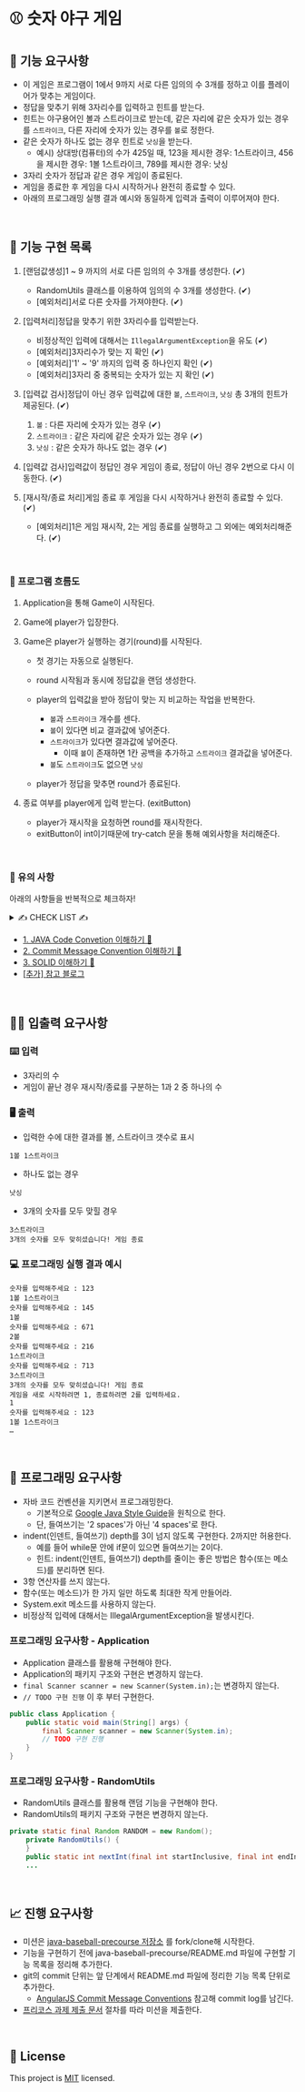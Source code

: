 # ⚾ 숫자 야구 게임

## 🚀 기능 요구사항
- 이 게임은 프로그램이 1에서 9까지 서로 다른 임의의 수 3개를 정하고 이를 플레이어가 맞추는 게임이다.
- 정답을 맞추기 위해 3자리수를 입력하고 힌트를 받는다.
- 힌트는 야구용어인 볼과 스트라이크로 받는데, 같은 자리에 같은 숫자가 있는 경우를 `스트라이크`, 다른 자리에 숫자가 있는 경우를 `볼`로 정한다.
- 같은 숫자가 하나도 없는 경우 힌트로 `낫싱`을 받는다.
  - 예시) 상대방(컴퓨터)의 수가 425일 때, 123을 제시한 경우: 1스트라이크, 456을 제시한 경우: 1볼 1스트라이크, 789를 제시한 경우: 낫싱
- 3자리 숫자가 정답과 같은 경우 게임이 종료된다.
- 게임을 종료한 후 게임을 다시 시작하거나 완전히 종료할 수 있다.
- 아래의 프로그래밍 실행 결과 예시와 동일하게 입력과 출력이 이루어져야 한다.

<br>

## 📢 기능 구현 목록

1. [랜덤값생성]1 ~ 9 까지의 서로 다른 임의의 수 3개를 생성한다. (✔)
    
    - RandomUtils 클래스를 이용하여 임의의 수 3개를 생성한다. (✔)
    - [예외처리]서로 다른 숫자를 가져야한다. (✔)
    
2. [입력처리]정답을 맞추기 위한 3자리수를 입력받는다.
    
    - 비정상적인 입력에 대해서는 `IllegalArgumentException`을 유도 (✔)
    - [예외처리]3자리수가 맞는 지 확인 (✔)
    - [예외처리]'1' ~ '9' 까지의 입력 중 하나인지 확인 (✔)
    - [예외처리]3자리 중 중복되는 숫자가 있는 지 확인 (✔)
    
3. [입력값 검사]정답이 아닌 경우 입력값에 대한 `볼`, `스트라이크`, `낫싱` 총 3개의 힌트가 제공된다. (✔)
    
    1. `볼` : 다른 자리에 숫자가 있는 경우 (✔)
    2. `스트라이크` : 같은 자리에 같은 숫자가 있는 경우 (✔)
    3. `낫싱` : 같은 숫자가 하나도 없는 경우 (✔)
    
4. [입력값 검사]입력값이 정답인 경우 게임이 종료, 정답이 아닌 경우 2번으로 다시 이동한다. (✔)
5. [재시작/종료 처리]게임 종료 후 게임을 다시 시작하거나 완전히 종료할 수 있다. (✔)
    - [예외처리]1은 게임 재시작, 2는 게임 종료를 실행하고 그 외에는 예외처리해준다. (✔)

<br>

### 🌊 프로그램 흐름도 

1. Application을 통해 Game이 시작된다.

2. Game에 player가 입장한다.

3. Game은 player가 실행하는 경기(round)를 시작된다.

    - 첫 경기는 자동으로 실행된다.
    - round 시작됨과 동시에 정답값을 랜덤 생성한다.
    - player의 입력값을 받아 정답이 맞는 지 비교하는 작업을 반복한다.
    
        - `볼`과 `스트라이크` 개수를 센다.
        - `볼`이 있다면 비교 결과값에 넣어준다.
        - `스트라이크`가 있다면 결과값에 넣어준다.
            - 이때 `볼`이 존재하면 1칸 공백을 추가하고 `스트라이크` 결과값을 넣어준다.
        - `볼`도 `스트라이크`도 없으면 `낫싱`
        
    - player가 정답을 맞추면 round가 종료된다.

3. 종료 여부를 player에게 입력 받는다. (exitButton)

     - player가 재시작을 요청하면 round를 재시작한다.
     - exitButton이 int이기때문에 try-catch 문을 통해 예외사항을 처리해준다.

<br>    

### 🚨 유의 사항

아래의 사항들을 반복적으로 체크하자! <br>

<details>
<summary> ✍ CHECK LIST ✍ </summary>

<br>

- Indent Depth는 최대 2까지만 허용
- 함수의 길이는 10라인 이하
- `else` 예약어 X
- `public`/`protected`/`private`/`package` 용도에 맞게 구현
- 이름을 통해 의도 드러내기, 축약 금지
- 개발 도구의 code format : 단축키 `Ctrl+Alt+L(윈도우)`
- 반복되는 내용을 최소화
- 의미있는 커밋 메세지 작성
- README.md를 상세히 작성
- 기능 목록 구현 재검토 (예외 사항도 정리)
 - 세세한 부분은 수정될 수 있으므로 구현 기능에 초점
- 구현 순서도 Convention
- JAVA API 적극 활용하기
- 적절한 Collection 활용하기 : `List`, `Map`, `Set`
- 객체에 메세지를 보내기 : 상태 데이터를 가진 객체가 데이터를 꺼내는 것이 아닌, 객체가 메시지를 전달해줄 수 있도록 작성
- 필드(인스턴스 변수)의 수를 줄이기 위해 노력한다
- 비즈니스 로직과 UI 로직을 분리
- 주석은 꼭 필요한 경우만 작성
- 상황(context)에 맞는 설계와 구현 방법을 찾기
- 반복문 대신 재귀 함수 구현 가능
- 원시타입 문자열을 포장
- 일급 콜렉션 적용
- 3개 이상의 인스턴스 변수를 가진 클래스 구현 X
- 메소드 인자수 3개 이하로 제한
- 메소드가 한 가지 일만을 담당
- 클래스 작게 만들기

</details>

- [1. JAVA Code Convetion 이해하기 🧐](https://velog.io/@bosl95/JAVA-Code-Convention)
- [2. Commit Message Convention 이해하기 👾](https://velog.io/@bosl95/Commit-Message-Convention)
- [3. SOLID 이해하기 🥳](https://velog.io/@bosl95/SOLID-%EA%B0%9D%EC%B2%B4-%EC%A7%80%ED%96%A5-%EC%84%A4%EA%B3%84)
- [[추가] 참고 블로그](https://hodol.dev/posts/%EC%9A%B0%EC%95%84%ED%95%9C%ED%85%8C%ED%81%AC%EC%BD%94%EC%8A%A4-%ED%94%84%EB%A6%AC%EC%BD%94%EC%8A%A4-%EC%A4%80%EB%B9%84)

<br>

## ✍🏻 입출력 요구사항
### ⌨️ 입력
- 3자리의 수
- 게임이 끝난 경우 재시작/종료를 구분하는 1과 2 중 하나의 수

### 🖥 출력
- 입력한 수에 대한 결과를 볼, 스트라이크 갯수로 표시
```
1볼 1스트라이크
```
- 하나도 없는 경우 
```
낫싱
```
- 3개의 숫자를 모두 맞힐 경우
```
3스트라이크
3개의 숫자를 모두 맞히셨습니다! 게임 종료
```

### 💻 프로그래밍 실행 결과 예시
```
숫자를 입력해주세요 : 123
1볼 1스트라이크
숫자를 입력해주세요 : 145
1볼
숫자를 입력해주세요 : 671
2볼
숫자를 입력해주세요 : 216
1스트라이크
숫자를 입력해주세요 : 713
3스트라이크
3개의 숫자를 모두 맞히셨습니다! 게임 종료
게임을 새로 시작하려면 1, 종료하려면 2를 입력하세요.
1
숫자를 입력해주세요 : 123
1볼 1스트라이크
… 
```

<br>

## 🎱 프로그래밍 요구사항
- 자바 코드 컨벤션을 지키면서 프로그래밍한다.
  - 기본적으로 [Google Java Style Guide](https://google.github.io/styleguide/javaguide.html)을 원칙으로 한다.
  - 단, 들여쓰기는 '2 spaces'가 아닌 '4 spaces'로 한다.
- indent(인덴트, 들여쓰기) depth를 3이 넘지 않도록 구현한다. 2까지만 허용한다.
  - 예를 들어 while문 안에 if문이 있으면 들여쓰기는 2이다.
  - 힌트: indent(인덴트, 들여쓰기) depth를 줄이는 좋은 방법은 함수(또는 메소드)를 분리하면 된다.
- 3항 연산자를 쓰지 않는다.
- 함수(또는 메소드)가 한 가지 일만 하도록 최대한 작게 만들어라.
- System.exit 메소드를 사용하지 않는다.
- 비정상적 입력에 대해서는 IllegalArgumentException을 발생시킨다.

### 프로그래밍 요구사항 - Application
- Application 클래스를 활용해 구현해야 한다.
- Application의 패키지 구조와 구현은 변경하지 않는다.
- `final Scanner scanner = new Scanner(System.in);`는 변경하지 않는다.
- `// TODO 구현 진행` 이 후 부터 구현한다.

```java
public class Application {
    public static void main(String[] args) {
        final Scanner scanner = new Scanner(System.in);
        // TODO 구현 진행
    }
}
```

### 프로그래밍 요구사항 - RandomUtils
- RandomUtils 클래스를 활용해 랜덤 기능을 구현해야 한다.
- RandomUtils의 패키지 구조와 구현은 변경하지 않는다.

```java
private static final Random RANDOM = new Random();
    private RandomUtils() {
    }
    public static int nextInt(final int startInclusive, final int endInclusive) {
    ...
```

<br>

## 📈 진행 요구사항
- 미션은 [java-baseball-precourse 저장소](https://github.com/woowacourse/java-baseball-precourse) 를 fork/clone해 시작한다.
- 기능을 구현하기 전에 java-baseball-precourse/README.md 파일에 구현할 기능 목록을 정리해 추가한다.
- git의 commit 단위는 앞 단계에서 README.md 파일에 정리한 기능 목록 단위로 추가한다.
  - [AngularJS Commit Message Conventions](https://gist.github.com/stephenparish/9941e89d80e2bc58a153) 참고해 commit log를 남긴다.
- [프리코스 과제 제출 문서](https://github.com/woowacourse/woowacourse-docs/tree/master/precourse) 절차를 따라 미션을 제출한다.

<br>

## 📝 License

This project is [MIT](https://github.com/woowacourse/java-baseball-precourse/blob/master/LICENSE) licensed.